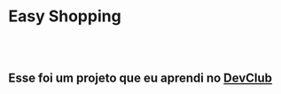 <h1>Easy Shopping</h1>
<br>  
<br>
<h2>Esse foi um projeto que eu aprendi no <a href="https://rodolfomori.com.br">DevClub</a></h2>
